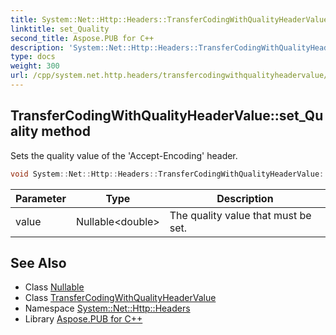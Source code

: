 ```yaml
---
title: System::Net::Http::Headers::TransferCodingWithQualityHeaderValue::set_Quality method
linktitle: set_Quality
second_title: Aspose.PUB for C++
description: 'System::Net::Http::Headers::TransferCodingWithQualityHeaderValue::set_Quality method. Sets the quality value of the ''Accept-Encoding'' header in C++.'
type: docs
weight: 300
url: /cpp/system.net.http.headers/transfercodingwithqualityheadervalue/set_quality/
---
```

## TransferCodingWithQualityHeaderValue::set_Quality method


Sets the quality value of the 'Accept-Encoding' header.

```cpp
void System::Net::Http::Headers::TransferCodingWithQualityHeaderValue::set_Quality(Nullable<double> value)
```


| Parameter | Type | Description |
| --- | --- | --- |
| value | Nullable\<double\> | The quality value that must be set. |

## See Also

* Class [Nullable](../../../system/nullable/)
* Class [TransferCodingWithQualityHeaderValue](../)
* Namespace [System::Net::Http::Headers](../../)
* Library [Aspose.PUB for C++](../../../)
